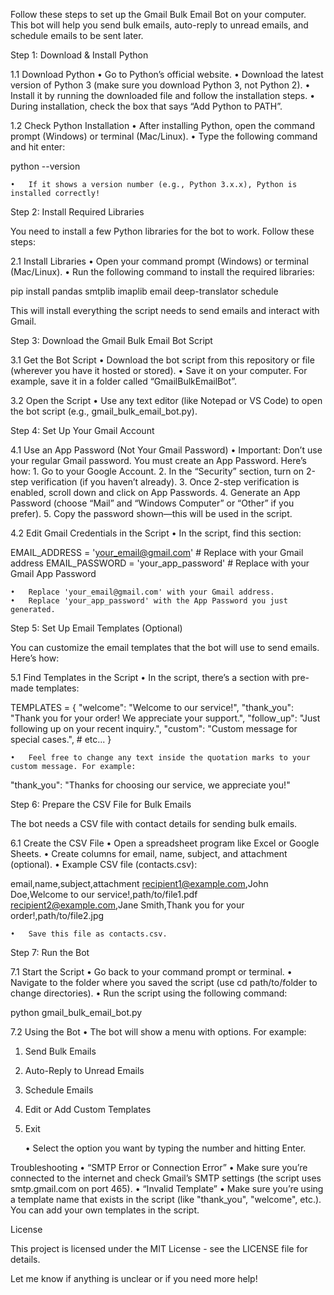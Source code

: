Follow these steps to set up the Gmail Bulk Email Bot on your computer. This bot will help you send bulk emails, auto-reply to unread emails, and schedule emails to be sent later.

Step 1: Download & Install Python

1.1 Download Python
	•	Go to Python’s official website.
	•	Download the latest version of Python 3 (make sure you download Python 3, not Python 2).
	•	Install it by running the downloaded file and follow the installation steps.
	•	During installation, check the box that says “Add Python to PATH”.

1.2 Check Python Installation
	•	After installing Python, open the command prompt (Windows) or terminal (Mac/Linux).
	•	Type the following command and hit enter:

python --version


	•	If it shows a version number (e.g., Python 3.x.x), Python is installed correctly!

Step 2: Install Required Libraries

You need to install a few Python libraries for the bot to work. Follow these steps:

2.1 Install Libraries
	•	Open your command prompt (Windows) or terminal (Mac/Linux).
	•	Run the following command to install the required libraries:

pip install pandas smtplib imaplib email deep-translator schedule



This will install everything the script needs to send emails and interact with Gmail.

Step 3: Download the Gmail Bulk Email Bot Script

3.1 Get the Bot Script
	•	Download the bot script from this repository or file (wherever you have it hosted or stored).
	•	Save it on your computer. For example, save it in a folder called “GmailBulkEmailBot”.

3.2 Open the Script
	•	Use any text editor (like Notepad or VS Code) to open the bot script (e.g., gmail_bulk_email_bot.py).

Step 4: Set Up Your Gmail Account

4.1 Use an App Password (Not Your Gmail Password)
	•	Important: Don’t use your regular Gmail password. You must create an App Password. Here’s how:
	1.	Go to your Google Account.
	2.	In the “Security” section, turn on 2-step verification (if you haven’t already).
	3.	Once 2-step verification is enabled, scroll down and click on App Passwords.
	4.	Generate an App Password (choose “Mail” and “Windows Computer” or “Other” if you prefer).
	5.	Copy the password shown—this will be used in the script.

4.2 Edit Gmail Credentials in the Script
	•	In the script, find this section:

EMAIL_ADDRESS = 'your_email@gmail.com'  # Replace with your Gmail address
EMAIL_PASSWORD = 'your_app_password'   # Replace with your Gmail App Password


	•	Replace 'your_email@gmail.com' with your Gmail address.
	•	Replace 'your_app_password' with the App Password you just generated.

Step 5: Set Up Email Templates (Optional)

You can customize the email templates that the bot will use to send emails. Here’s how:

5.1 Find Templates in the Script
	•	In the script, there’s a section with pre-made templates:

TEMPLATES = {
    "welcome": "Welcome to our service!",
    "thank_you": "Thank you for your order! We appreciate your support.",
    "follow_up": "Just following up on your recent inquiry.",
    "custom": "Custom message for special cases.",
    # etc...
}


	•	Feel free to change any text inside the quotation marks to your custom message. For example:

"thank_you": "Thanks for choosing our service, we appreciate you!"

Step 6: Prepare the CSV File for Bulk Emails

The bot needs a CSV file with contact details for sending bulk emails.

6.1 Create the CSV File
	•	Open a spreadsheet program like Excel or Google Sheets.
	•	Create columns for email, name, subject, and attachment (optional).
	•	Example CSV file (contacts.csv):

email,name,subject,attachment
recipient1@example.com,John Doe,Welcome to our service!,path/to/file1.pdf
recipient2@example.com,Jane Smith,Thank you for your order!,path/to/file2.jpg


	•	Save this file as contacts.csv.

Step 7: Run the Bot

7.1 Start the Script
	•	Go back to your command prompt or terminal.
	•	Navigate to the folder where you saved the script (use cd path/to/folder to change directories).
	•	Run the script using the following command:

python gmail_bulk_email_bot.py



7.2 Using the Bot
	•	The bot will show a menu with options. For example:

1. Send Bulk Emails
2. Auto-Reply to Unread Emails
3. Schedule Emails
4. Edit or Add Custom Templates
5. Exit


	•	Select the option you want by typing the number and hitting Enter.

Troubleshooting
	•	“SMTP Error or Connection Error”
	•	Make sure you’re connected to the internet and check Gmail’s SMTP settings (the script uses smtp.gmail.com on port 465).
	•	“Invalid Template”
	•	Make sure you’re using a template name that exists in the script (like "thank_you", "welcome", etc.). You can add your own templates in the script.

License

This project is licensed under the MIT License - see the LICENSE file for details.

Let me know if anything is unclear or if you need more help!